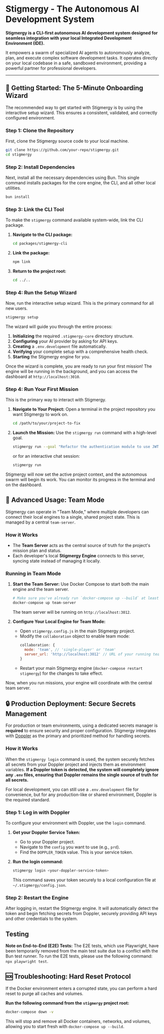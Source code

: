 # Stigmergy - The Autonomous AI Development System

**Stigmergy is a CLI-first autonomous AI development system designed for seamless integration with your local Integrated Development Environment (IDE).**

It empowers a swarm of specialized AI agents to autonomously analyze, plan, and execute complex software development tasks. It operates directly on your local codebase in a safe, sandboxed environment, providing a powerful partner for professional developers.

---

## 🚀 Getting Started: The 5-Minute Onboarding Wizard

The recommended way to get started with Stigmergy is by using the interactive setup wizard. This ensures a consistent, validated, and correctly configured environment.

### Step 1: Clone the Repository

First, clone the Stigmergy source code to your local machine.

```bash
git clone https://github.com/your-repo/stigmergy.git
cd stigmergy
```

### Step 2: Install Dependencies

Next, install all the necessary dependencies using Bun. This single command installs packages for the core engine, the CLI, and all other local utilities.

```bash
bun install
```

### Step 3: Link the CLI Tool

To make the `stigmergy` command available system-wide, link the CLI package.

1.  **Navigate to the CLI package:**
    ```bash
    cd packages/stigmergy-cli
    ```
2.  **Link the package:**
    ```bash
    npm link
    ```
3.  **Return to the project root:**
    ```bash
    cd ../..
    ```

### Step 4: Run the Setup Wizard

Now, run the interactive setup wizard. This is the primary command for all new users.

```bash
stigmergy setup
```

The wizard will guide you through the entire process:

1.  **Initializing** the required `.stigmergy-core` directory structure.
2.  **Configuring** your AI provider by asking for API keys.
3.  **Creating** a `.env.development` file automatically.
4.  **Verifying** your complete setup with a comprehensive health check.
5.  **Starting** the Stigmergy engine for you.

Once the wizard is complete, you are ready to run your first mission! The engine will be running in the background, and you can access the dashboard at `http://localhost:3010`.

### Step 4: Run Your First Mission

This is the primary way to interact with Stigmergy.

1.  **Navigate to Your Project:** Open a terminal in the project repository you want Stigmergy to work on.

    ```bash
    cd /path/to/your/project-to-fix
    ```

2.  **Launch the Mission:** Use the `stigmergy run` command with a high-level goal.
    ```bash
    stigmergy run --goal "Refactor the authentication module to use JWT instead of session cookies."
    ```
    or for an interactive chat session:
    ```bash
    stigmergy run
    ```

Stigmergy will now set the active project context, and the autonomous swarm will begin its work. You can monitor its progress in the terminal and on the dashboard.

## 🚀 Advanced Usage: Team Mode

Stigmergy can operate in "Team Mode," where multiple developers can connect their local engines to a single, shared project state. This is managed by a central `team-server`.

### How it Works

- The **Team Server** acts as the central source of truth for the project's mission plan and status.
- Each developer's local **Stigmergy Engine** connects to this server, syncing state instead of managing it locally.

### Running in Team Mode

1.  **Start the Team Server:**
    Use Docker Compose to start both the main engine and the team server.

    ```bash
    # Make sure you've already run `docker-compose up --build` at least once
    docker-compose up team-server
    ```

    The team server will be running on `http://localhost:3012`.

2.  **Configure Your Local Engine for Team Mode:**
    - Open `stigmergy.config.js` in the main Stigmergy project.
    - Modify the `collaboration` object to enable team mode:
      ```javascript
      collaboration: {
        mode: 'team', // 'single-player' or 'team'
        server_url: 'http://localhost:3012' // URL of your running team server
      }
      ```
    - Restart your main Stigmergy engine (`docker-compose restart stigmergy`) for the changes to take effect.

Now, when you run missions, your engine will coordinate with the central team server.

## 🔒 Production Deployment: Secure Secrets Management

For production or team environments, using a dedicated secrets manager is **required** to ensure security and proper configuration. Stigmergy integrates with [Doppler](https://www.doppler.com/) as the primary and prioritized method for handling secrets.

### How it Works

When the `stigmergy login` command is used, the system securely fetches all secrets from your Doppler project and injects them as environment variables. **If a Doppler token is detected, the system will completely ignore any `.env` files, ensuring that Doppler remains the single source of truth for all secrets.**

For local development, you can still use a `.env.development` file for convenience, but for any production-like or shared environment, Doppler is the required standard.

### Step 1: Log in with Doppler

To configure your environment with Doppler, use the `login` command.

1.  **Get your Doppler Service Token:**
    - Go to your Doppler project.
    - Navigate to the `config` you want to use (e.g., `prd`).
    - Find the `DOPPLER_TOKEN` value. This is your service token.

2.  **Run the login command:**
    ```bash
    stigmergy login <your-doppler-service-token>
    ```
    This command saves your token securely to a local configuration file at `~/.stigmergy/config.json`.

### Step 2: Restart the Engine

After logging in, restart the Stigmergy engine. It will automatically detect the token and begin fetching secrets from Doppler, securely providing API keys and other credentials to the system.

## Testing

**Note on End-to-End (E2E) Tests:** The E2E tests, which use Playwright, have been temporarily removed from the main test suite due to a conflict with the Bun test runner. To run the E2E tests, please use the following command: `npx playwright test`.

## 🆘 Troubleshooting: Hard Reset Protocol

If the Docker environment enters a corrupted state, you can perform a hard reset to purge all caches and volumes.

**Run the following command from the `stigmergy` project root:**

```bash
docker-compose down -v
```

This will stop and remove all Docker containers, networks, and volumes, allowing you to start fresh with `docker-compose up --build`.
